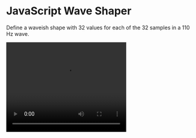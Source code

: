 # JavaScript Wave Shaper

Define a waveish shape with 32 values for each of the 32 samples in a 110 Hz wave.

<video width="320" height="240" controls>
  <source type="video/webm" src="/110hz.webm">
</video>

